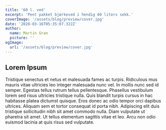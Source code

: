 ```yaml
---
title: '60 l. ved'
excerpt: 'Pent pakket bjørkeved i hendig 60 liters sekk.'
coverImage: '/assets/blog/preview/cover.jpg'
date: '2020-03-16T05:35:07.322Z'
author:
  name: Martin Gran
  picture: ''
ogImage:
  url: '/assets/blog/preview/cover.jpg'
---
```

## Lorem Ipsum

Tristique senectus et netus et malesuada fames ac turpis. Ridiculous mus mauris vitae ultricies leo integer malesuada nunc vel. In mollis nunc sed id semper. Egestas tellus rutrum tellus pellentesque. Phasellus vestibulum lorem sed risus ultricies tristique nulla. Quis blandit turpis cursus in hac habitasse platea dictumst quisque. Eros donec ac odio tempor orci dapibus ultrices. Aliquam sem et tortor consequat id porta nibh. Adipiscing elit duis tristique sollicitudin nibh sit amet commodo nulla. Diam vulputate ut pharetra sit amet. Ut tellus elementum sagittis vitae et leo. Arcu non odio euismod lacinia at quis risus sed vulputate.
